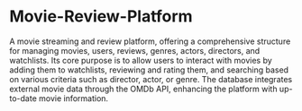 # Movie-Review-Platform

A movie streaming and review platform, offering a comprehensive structure for managing movies, users, reviews, genres, actors, directors, and watchlists. Its core purpose is to allow users to interact with movies by adding them to watchlists, reviewing and rating them, and searching based on various criteria such as director, actor, or genre. The database integrates external movie data through the OMDb API, enhancing the platform with up-to-date movie information.
